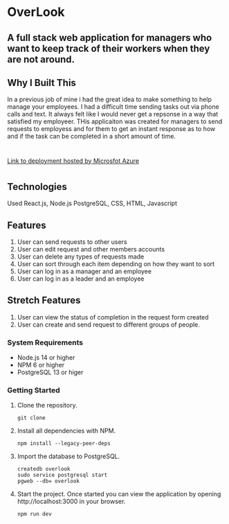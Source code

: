 # OverLook

## A full stack web application for managers who want to keep track of their workers when they are not around.

## Why I Built This
In a previous job of mine i had the great idea to make something to help manage your employees. I had a difficult time sending tasks out via phone calls and text. It always felt like I would never get a repsonse in a way that satisfied my employeer. THis applicaiton was created for managers to send requests to employess and for them to get an instant response as to how and if the task can be completed in a short amount of time.
#
<a href="">Link to deployment hosted by Microsfot Azure</a>
#
## Technologies

Used React.js, Node.js PostgreSQL, CSS, HTML, Javascript

## Features
1. User can send requests to other users 
2. User can edit request and other members accounts 
3. User can delete any types of requests made 
4. User can sort through each item depending on how they want to sort 
5. User can log in as a manager and an employee 
6. User can log in as a leader and an employee 

## Stretch Features
1. User can view the status of completion in the request form created
2. User can create and send request to different groups of people. 

### System Requirements
- Node.js 14 or higher
- NPM 6 or higher
- PostgreSQL 13 or higer

### Getting Started

1. Clone the repository.

    ```shell
    git clone 
    ```

1. Install all dependencies with NPM.

    ```shell
    npm install --legacy-peer-deps
    ```

1. Import the database to PostgreSQL.

    ```shell
    createdb overlook
    sudo service postgresql start
    pgweb --db= overlook
    ```

1. Start the project. Once started you can view the application by opening http://localhost:3000 in your browser.

    ```shell
    npm run dev
    ```
